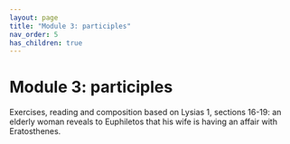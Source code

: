 ```yaml
---
layout: page
title: "Module 3: participles"
nav_order: 5
has_children: true
---
```



# Module 3:  participles


Exercises, reading and composition based on Lysias 1, sections 16-19:  an elderly woman reveals to Euphiletos that his wife is having an affair with Eratosthenes.